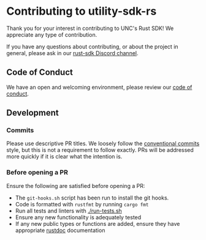 # Contributing to utility-sdk-rs

Thank you for your interest in contributing to UNC's Rust SDK! We appreciate any type of contribution.

If you have any questions about contributing, or about the project in general, please ask in our [rust-sdk Discord channel](https://discord.gg/cKRZCqD2b2).

## Code of Conduct

We have an open and welcoming environment, please review our [code of conduct](CODE_OF_CONDUCT.md).

## Development

### Commits

Please use descriptive PR titles. We loosely follow the [conventional commits](https://www.conventionalcommits.org/en/v1.0.0/) style, but this is not a requirement to follow exactly. PRs will be addressed more quickly if it is clear what the intention is.

### Before opening a PR

Ensure the following are satisfied before opening a PR:

- The `git-hooks.sh` script has been run to install the git hooks.
- Code is formatted with `rustfmt` by running `cargo fmt`
- Run all tests and linters with [./run-tests.sh](./run-tests.sh)
- Ensure any new functionality is adequately tested
- If any new public types or functions are added, ensure they have appropriate [rustdoc](https://doc.rust-lang.org/rustdoc/what-is-rustdoc.html) documentation
